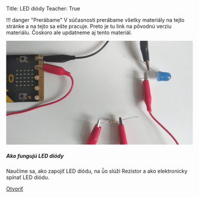 Title:   LED diódy
Teacher:  True

!!! danger "Prerábame"
    V súčasnosti prerábame všetky materiály na tejto stránke a na tejto sa ešte pracuje.
    Preto je tu link na pôvodnú verziu materiálu. Čoskoro ale updatneme aj tento materiál.

<div class="card mb-4 box-shadow h-100">
                <img class="card-img-top" src="/static/img/materialy/ako-funguju-led.jpg" alt="Card image cap">
                <div class="card-body">
                  <h5 class="card-title">Ako fungujú LED diódy</h5>
                  <p class="card-text">Naučíme sa, ako zapojiť LED diódu, na ǚo slúži Rezistor a ako elektronicky spínať LED diódu.</p>
                  <div class="text-center">
                    <a href="/static/downloads/metodiky/microbit-makecode-ako-funguju-led-diody.pdf" class="btn btn-info">Otvoriť</a>
                  </div>
                </div>
              </div>